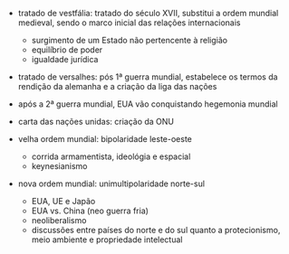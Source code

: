 - tratado de vestfália: tratado do século XVII, substitui a ordem mundial medieval, sendo o marco inicial das relações internacionais
	- surgimento de um Estado não pertencente à religião
	- equilíbrio de poder
	- igualdade jurídica

- tratado de versalhes: pós 1ª guerra mundial, estabelece os termos da rendição da alemanha e a criação da liga das nações

- após a 2ª guerra mundial, EUA vão conquistando hegemonia mundial

- carta das nações unidas: criação da ONU

- velha ordem mundial: bipolaridade leste-oeste
	- corrida armamentista, ideológia e espacial
	- keynesianismo
- nova ordem mundial: unimultipolaridade norte-sul
	- EUA, UE e Japão
	- EUA vs. China (neo guerra fria)
	- neoliberalismo
	- discussões entre países do norte e do sul quanto a protecionismo, meio ambiente e propriedade intelectual